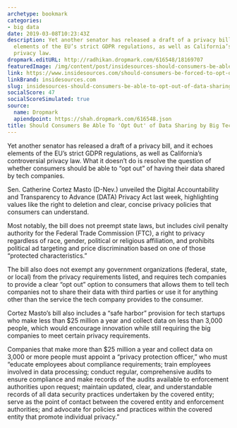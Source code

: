 ```yaml
---
archetype: bookmark
categories:
- big data
date: 2019-03-08T10:23:43Z
description: Yet another senator has released a draft of a privacy bill, and it echoes
  elements of the EU’s strict GDPR regulations, as well as California’s controversial
  privacy law.
dropmark.editURL: http://radhikan.dropmark.com/616548/18169707
featuredImage: /img/content/post/insidesources-should-consumers-be-able-to-opt-out-of-data-sharing-by-big-tech-insidesources.jpg
link: https://www.insidesources.com/should-consumers-be-forced-to-opt-out-of-data-sharing-by-big-tech/
linkBrand: insidesources.com
slug: insidesources-should-consumers-be-able-to-opt-out-of-data-sharing-by-big-tech-insidesources
socialScore: 47
socialScoreSimulated: true
source:
  name: Dropmark
  apiendpoint: https://shah.dropmark.com/616548.json
title: Should Consumers Be Able To 'Opt Out' of Data Sharing by Big Tech? – InsideSources
---
```

Yet another senator has released a draft of a privacy bill, and it echoes elements of the EU’s strict GDPR regulations, as well as California’s controversial privacy law. What it doesn’t do is resolve the question of whether consumers should be able to “opt out” of having their data shared by tech companies.

Sen. Catherine Cortez Masto (D-Nev.) unveiled the Digital Accountability and Transparency to Advance (DATA) Privacy Act last week, highlighting values like the right to deletion and clear, concise privacy policies that consumers can understand.

Most notably, the bill does not preempt state laws, but includes civil penalty authority for the Federal Trade Commission (FTC), a right to privacy regardless of race, gender, political or religious affiliation, and prohibits political ad targeting and price discrimination based on one of those “protected characteristics.”

The bill also does not exempt any government organizations (federal, state, or local) from the privacy requirements listed, and requires tech companies to provide a clear “opt out” option to consumers that allows them to tell tech companies not to share their data with third parties or use it for anything other than the service the tech company provides to the consumer.

Cortez Masto’s bill also includes a “safe harbor” provision for tech startups who make less than $25 million a year and collect data on less than 3,000 people, which would encourage innovation while still requiring the big companies to meet certain privacy requirements.

Companies that make more than $25 million a year and collect data on 3,000 or more people must appoint a “privacy protection officer,” who must “educate employees about compliance requirements; train employees involved in data processing; conduct regular, comprehensive audits to ensure compliance and make records of the audits available to enforcement authorities upon request; maintain updated, clear, and understandable records of all data security practices undertaken by the covered entity; serve as the point of contact between the covered entity and enforcement authorities; and advocate for policies and practices within the covered entity that promote individual privacy.”

